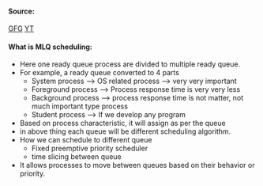 #### Source:
[GFG](https://www.geeksforgeeks.org/multilevel-queue-mlq-cpu-scheduling/)
[YT](https://www.youtube.com/watch?v=gm7y51393oE&list=PLXj4XH7LcRfDrdQuJTHIPmKMpa7eYVaPm&index=28)

#### What is MLQ scheduling:

* Here one ready queue process are divided to multiple ready queue.
* For example, a ready queue converted to 4 parts
	* System process --> OS related process --> very very important
	* Foreground process --> Process response time is very very less
	* Background process --> process response time is not matter, not much important type process
	* Student process --> If we develop any program
* Based on process characteristic, it will assign as per the queue
* in above thing each queue will be different scheduling algorithm.
* How we can schedule to different queue
	* Fixed preemptive priority scheduler
	* time slicing between queue
* It allows processes to move between queues based on their behavior or priority.